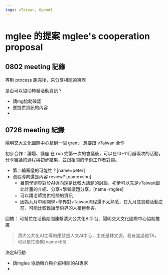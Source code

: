 ```yaml
---
tags: vTaiwan, OpenAI
--- 
```

# mglee 的提案 mglee's cooperation proposal


## 0802 meeting 記錄
等到 process 跑完後，來分享相關的東西

是否可以協助轉發活動資訊？
- 請mg協助確認
- 要提供資訊的內容
- 

## 0726 meeting 紀錄
[陽明交大文化國際中心](https://iics.nctu.edu.tw)拿到一個 grant，想要跟 vTaiwan 合作

初步合作：論壇、講座
在 run 完第一次的會議後，可以在10~11月辦兩次的活動，分享審議的過程與初步結果，並跟相關的學術工作者對談。

- 第二輪審議的可能性？[name=peter]
- 流程導向還是內容 review? [name=shu]
    - 目前學術界對於AI導向還是比較大議題的討論，初步可以先是vTaiwan跟此計畫的介紹、分享+學者議題分享。[name=mglee]
    - 可以請老師提供相關的資訊
    - 因為九月中剛開學+學界對vTaiwan流程還不太熟悉，在九月底實體活動之前，可能比較難讓學術界的人積極參與。

回饋：
可幫忙在活動期間連繫清大公共化AI平台、陽明交大文化國際中心協助推廣
> 清大公共化AI主導的應該是人文AI中心，主任是林文源，我有當過他TA，可以幫忙聯繫[name=Eli]

決定&行動
- 請mglee 協助轉介與介紹相關的AI專家
- 